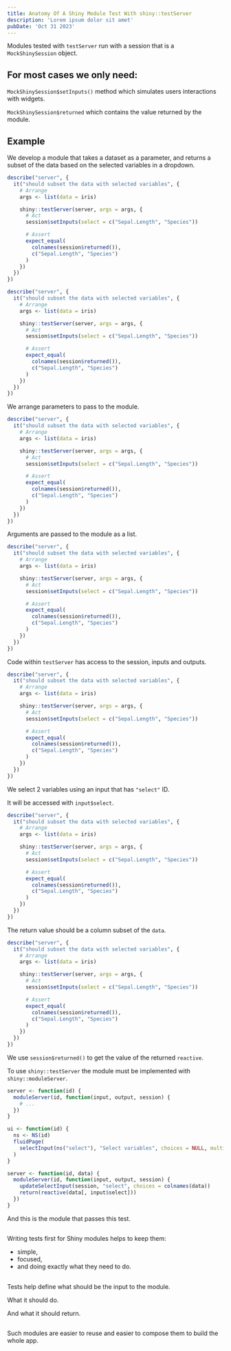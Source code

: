 ```yaml
---
title: Anatomy Of A Shiny Module Test With shiny::testServer
description: 'Lorem ipsum dolor sit amet'
pubDate: 'Oct 31 2023'
---
```


Modules tested with `testServer` run with a session that is a `MockShinySession` object.

## For most cases we only need:

`MockShinySession$setInputs()` method which simulates users interactions with widgets.

`MockShinySession$returned` which contains the value returned by the module.

## Example

We develop a module that takes a dataset as a parameter, and returns a subset of the data based on the selected variables in a dropdown.

```r
describe("server", {
  it("should subset the data with selected variables", {
    # Arrange
    args <- list(data = iris)

    shiny::testServer(server, args = args, {
      # Act
      session$setInputs(select = c("Sepal.Length", "Species"))

      # Assert
      expect_equal(
        colnames(session$returned()),
        c("Sepal.Length", "Species")
      )
    })
  })
})
```

```r {3-4}
describe("server", {
  it("should subset the data with selected variables", {
    # Arrange
    args <- list(data = iris)

    shiny::testServer(server, args = args, {
      # Act
      session$setInputs(select = c("Sepal.Length", "Species"))

      # Assert
      expect_equal(
        colnames(session$returned()),
        c("Sepal.Length", "Species")
      )
    })
  })
})
```

We arrange parameters to pass to the module.

```r {source-line-numbers="6" code-line-numbers="6"}
describe("server", {
  it("should subset the data with selected variables", {
    # Arrange
    args <- list(data = iris)

    shiny::testServer(server, args = args, {
      # Act
      session$setInputs(select = c("Sepal.Length", "Species"))

      # Assert
      expect_equal(
        colnames(session$returned()),
        c("Sepal.Length", "Species")
      )
    })
  })
})
```

Arguments are passed to the module as a list.

```r {source-line-numbers="6-15" code-line-numbers="6-15"}
describe("server", {
  it("should subset the data with selected variables", {
    # Arrange
    args <- list(data = iris)

    shiny::testServer(server, args = args, {
      # Act
      session$setInputs(select = c("Sepal.Length", "Species"))

      # Assert
      expect_equal(
        colnames(session$returned()),
        c("Sepal.Length", "Species")
      )
    })
  })
})
```

Code within `testServer` has access to the session, inputs and outputs.

```r {source-line-numbers="7-8" code-line-numbers="7-8"}
describe("server", {
  it("should subset the data with selected variables", {
    # Arrange
    args <- list(data = iris)

    shiny::testServer(server, args = args, {
      # Act
      session$setInputs(select = c("Sepal.Length", "Species"))

      # Assert
      expect_equal(
        colnames(session$returned()),
        c("Sepal.Length", "Species")
      )
    })
  })
})
```

We select 2 variables using an input that has `"select"` ID.

It will be accessed with `input$select`.

```r {source-line-numbers="10-14" code-line-numbers="10-14"}
describe("server", {
  it("should subset the data with selected variables", {
    # Arrange
    args <- list(data = iris)

    shiny::testServer(server, args = args, {
      # Act
      session$setInputs(select = c("Sepal.Length", "Species"))

      # Assert
      expect_equal(
        colnames(session$returned()),
        c("Sepal.Length", "Species")
      )
    })
  })
})
```

The return value should be a column subset of the `data`.

```r {source-line-numbers="10-14" code-line-numbers="10-14"}
describe("server", {
  it("should subset the data with selected variables", {
    # Arrange
    args <- list(data = iris)

    shiny::testServer(server, args = args, {
      # Act
      session$setInputs(select = c("Sepal.Length", "Species"))

      # Assert
      expect_equal(
        colnames(session$returned()),
        c("Sepal.Length", "Species")
      )
    })
  })
})
```

We use `session$returned()` to get the value of the returned `reactive`.

To use `shiny::testServer` the module must be implemented with `shiny::moduleServer`.

```r {code-line-numbers=""}
server <- function(id) {
  moduleServer(id, function(input, output, session) {
    # ...
  })
}
```

```r {code-line-numbers=""}
ui <- function(id) {
  ns <- NS(id)
  fluidPage(
    selectInput(ns("select"), "Select variables", choices = NULL, multiple = TRUE),
  )
}

server <- function(id, data) {
  moduleServer(id, function(input, output, session) {
    updateSelectInput(session, "select", choices = colnames(data))
    return(reactive(data[, input$select]))
  })
}
```

And this is the module that passes this test.

##

Writing tests first for Shiny modules helps to keep them:

- simple,
- focused,
- and doing exactly what they need to do.

##

Tests help define what should be the input to the module.

What it should do.

And what it should return.

##

Such modules are easier to reuse and easier to compose them to build the whole app.
